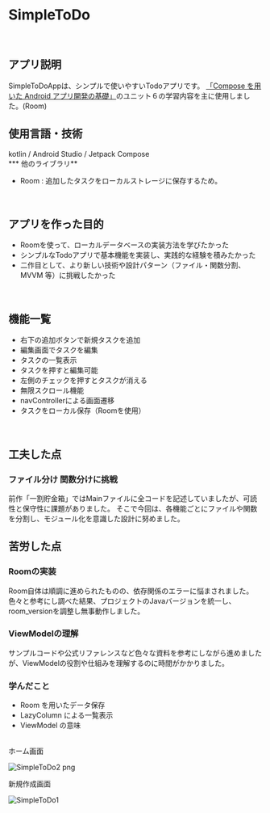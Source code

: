# SimpleToDo
<br>  

## アプリ説明
SimpleToDoAppは、シンプルで使いやすいTodoアプリです。
 [「Compose を用いた Android アプリ開発の基礎」](https://developer.android.com/courses/android-basics-compose/course?hl=ja)のユニット６の学習内容を主に使用しました。(Room)
<br>  

## 使用言語・技術
kotlin / Android Studio / Jetpack Compose <br>
*** 他のライブラリ**
 - Room : 追加したタスクをローカルストレージに保存するため。
<br>  

## アプリを作った目的
 - Roomを使って、ローカルデータベースの実装方法を学びたかった
 - シンプルなTodoアプリで基本機能を実装し、実践的な経験を積みたかった
 - 二作目として、より新しい技術や設計パターン（ファイル・関数分割、MVVM 等）に挑戦したかった
<br>  

## 機能一覧
 - 右下の追加ボタンで新規タスクを追加
 - 編集画面でタスクを編集
 - タスクの一覧表示
 - タスクを押すと編集可能
 - 左側のチェックを押すとタスクが消える
 - 無限スクロール機能
 - navControllerによる画面遷移
 - タスクをローカル保存（Roomを使用）
<br>  

## 工夫した点
### **ファイル分け 関数分けに挑戦**
前作「一割貯金箱」ではMainファイルに全コードを記述していましたが、可読性と保守性に課題がありました。
そこで今回は、各機能ごとにファイルや関数を分割し、モジュール化を意識した設計に努めました。
<br>  

## 苦労した点
### Roomの実装
Room自体は順調に進められたものの、依存関係のエラーに悩まされました。
色々と参考にし調べた結果、プロジェクトのJavaバージョンを統一し、room_versionを調整し無事動作しました。
<br>  

### ViewModelの理解
サンプルコードや公式リファレンスなど色々な資料を参考にしながら進めましたが、ViewModelの役割や仕組みを理解するのに時間がかかりました。
<br>  

### **学んだこと**
 - Room を用いたデータ保存
 - LazyColumn による一覧表示
 - ViewModel の意味
<br>  
ホーム画面

![SimpleToDo2 png](https://github.com/user-attachments/assets/901bfae1-e0f5-4618-b2e4-5e9236a95c7d)

新規作成画面

![SimpleToDo1](https://github.com/user-attachments/assets/1f08553a-ad85-41aa-b141-d564c6dfcfca)

